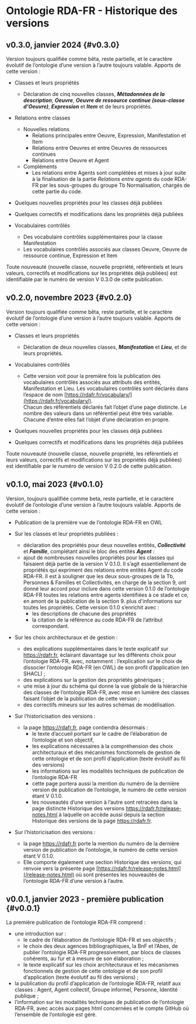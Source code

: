 # Ontologie RDA-FR - Historique des versions

## v0.3.0, janvier 2024 {#v0.3.0}

Version toujours qualifiée comme bêta, reste partielle, et le caractère évolutif de l’ontologie d’une version à l’autre toujours valable. Apports de cette version : 

* Classes et leurs propriétés
  * Déclaration de cinq nouvelles classes, **_Métadonnées de la description_**, **_Oeuvre_**, **_Oeuvre de ressource continue (sous-classe d'Oeuvre)_**, **_Expression_** et **_Item_** et de leurs propriétés.
    
* Relations entre classes 
  * Nouvelles relations
    * Relations principales entre Oeuvre, Expression, Manifestation et Item
    * Relations entre Oeuvres et entre Oeuvres de ressources continues
    * Relations entre Oeuvre et Agent
  * Compléments
    * Les relations entre Agents sont complétées et mises à jour suite à la finalisation de la partie _Relations entre agents_ du code RDA-FR par les sous-groupes du groupe Tb Normalisation, chargés de cette partie du code. 

* Quelques nouvelles propriétés pour les classes déjà publiées
* Quelques correctifs et modifications dans les propriétés déjà publiées

* Vocabulaires contrôlés
   * Des vocabulaire contrôlés supplémentaires pour la classe Manifestation
   * Les vocabulaires contrôlés associés aux classes Oeuvre, Oeuvre de ressource continue, Expression et Item

Toute nouveauté (nouvelle classe, nouvelle propriété, référentiels et leurs valeurs, correctifs et modifications sur les propriétés déjà publiées) est identifiable par le numéro de version V 0.3.0 de cette publication.

## v0.2.0, novembre 2023 {#v0.2.0}

Version toujours qualifiée comme bêta, reste partielle, et le caractère évolutif de l’ontologie d’une version à l’autre toujours valable. Apports de cette version : 

* Classes et leurs propriétés
  * Déclaration de deux nouvelles classes, **_Manifestation_** et **_Lieu_**, et de leurs propriétés. 
* Vocabulaires contrôlés 
  * Cette version voit pour la première fois la publication des vocabulaires contrôlés associés aux attributs des entités, Manifestation et Lieu. Les vocabulaires contrôlés sont déclarés dans l’espace de nom [https://rdafr.fr/vocabulary/](https://rdafr.fr/vocabulary/).  \
Chacun des référentiels déclarés fait l’objet d’une page distincte. Le nombre des valeurs dans un référentiel peut être très variable. Chacune d’entre elles fait l’objet d’une déclaration en propre.

* Quelques nouvelles propriétés pour les classes déjà publiées
* Quelques correctifs et modifications dans les propriétés déjà publiées

Toute nouveauté (nouvelle classe, nouvelle propriété, les référentiels et leurs valeurs, correctifs et modifications sur les propriétés déjà publiées) est identifiable par le numéro de version V 0.2.0 de cette publication.

## v0.1.0, mai 2023 {#v0.1.0}

Version, toujours qualifiée comme beta, reste partielle, et le caractère évolutif de l’ontologie d’une version à l’autre toujours valable. Apports de cette version : 

* Publication de la première vue de l’ontologie RDA-FR en OWL

* Sur les classes et leur propriétés publiées : 
  * déclaration des propriétés pour deux nouvelles entités, ***Collectivité*** et ***Famille***, complétant ainsi le bloc des entités ***Agent*** : 
  * ajout de nombreuses nouvelles propriétés pour les classes qui faisaient déjà partie de la version V 0.1.0. Il s’agit essentiellement de propriétés qui expriment des relations entre entités Agent du code RDA-FR. Il est à souligner que les deux sous-groupes de la Tb, Personnes & Familles et Collectivités, en charge de la section 9, ont donné leur accord pour inclure dans cette version 0.1.0 de l’ontologie RDA-FR toutes les relations entre agents identifiées à ce stade et ce, en amont de la publication de la section 9. 
  plus d'informations sur toutes les propriétés. Cette version 0.1.0 s’enrichit avec : 
    * les descriptions de chacune des propriétés
    * la citation de la référence au code RDA-FR de l’attribut correspondant.

* Sur les choix architecturaux et de gestion : 
  * des explications supplémentaires dans le texte explicatif sur https://rdafr.fr, éclairant davantage sur les différents choix pour l’ontologie RDA-FR, avec, notamment : 
l’explication sur le choix de dissocier l’ontologie RDA-FR (en OWL) de son profil d’application (en SHACL) ;
  * des explications sur la gestion des propriétés génériques ;
  * une mise à jour du schéma qui donne la vue globale de la hiérarchie des classes de l’ontologie RDA-FR, avec mise en lumière des classes faisant l’objet de la publication de cette version ;
  * des correctifs mineurs sur les autres schémas de modélisation.

* Sur l’historicisation des versions : 
  * la page https://rdafr.fr, page contiendra désormais : 
    * le texte d’accueil portant sur le cadre de l’élaboration de l’ontologie et son objectif, 
    * les explications nécessaires à la compréhension des choix architecturaux et des mécanismes fonctionnels de gestion de cette ontologie et de son profil d’application (texte évolutif au fil des versions)
    * les informations sur les modalités techniques de publication de l’ontologie RDA-FR
    * cette page portera aussi la mention du numéro de la dernière version de publication de l’ontologie, le numéro de cette version étant V 0.1.0. 
    * les nouveautés d’une version à l’autre sont retracées dans la page distincte Historique des versions https://rdafr.fr/release-notes.html à laquelle on accède aussi depuis la section Historique des versions de la page https://rdafr.fr.

* Sur l’historicisation des versions : 
  * la page https://rdafr.fr porte la mention du numéro de la dernière version de publication de l’ontologie, le numéro de cette version étant V 0.1.0. 
  * Elle comporte également une section Historique des versions, qui renvoie vers la présente page [https://rdafr.fr/release-notes.html](/release-notes.html)  où sont présentes les nouveautés de l’ontologie RDA-FR d’une version à l’autre.

## v0.0.1, janvier 2023 - première publication {#v0.0.1}

La première publication de l’ontologie RDA-FR comprend :

* une introduction sur : 
  * le cadre de l’élaboration de l’ontologie RDA-FR et ses objectifs ;  
  * le choix des deux agences bibliographiques, la BnF et l’Abes, de publier l’ontologie RDA-FR progressivement, par blocs de classes cohérents, au fur et à mesure de son élaboration ;
  * le texte explicatif sur les choix architecturaux et les mécanismes fonctionnels de gestion de cette ontologie et de son profil d’application (texte évolutif au fil des versions) ;
* la publication du profil d’application de l’ontologie RDA-FR, relatif aux classes : Agent, Agent collectif, Groupe informel, Personne, Identité publique ;
* l’information sur les modalités techniques de publication de l’ontologie RDA-FR, avec accès aux pages html concernées et le compte GitHub où l’ensemble de l’ontologie est géré.
